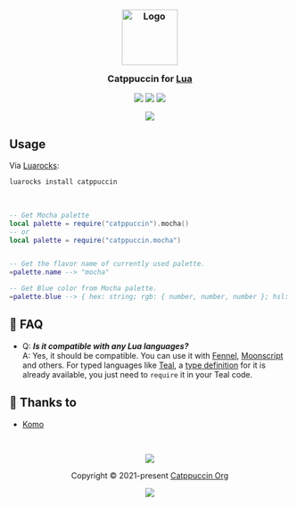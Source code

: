 <h3 align="center">
	<img src="https://raw.githubusercontent.com/catppuccin/catppuccin/main/assets/logos/exports/1544x1544_circle.png" width="100" alt="Logo"/><br/>
	<img src="https://raw.githubusercontent.com/catppuccin/catppuccin/main/assets/misc/transparent.png" height="30" width="0px"/>
	Catppuccin for <a href="https://lua.org">Lua</a>
	<img src="https://raw.githubusercontent.com/catppuccin/catppuccin/main/assets/misc/transparent.png" height="30" width="0px"/>
</h3>

<p align="center">
	<a href="https://github.com/UrNightmaree/catppuccin-lua/stargazers"><img src="https://img.shields.io/github/stars/UrNightmaree/catppuccin-lua?colorA=363a4f&colorB=b7bdf8&style=for-the-badge"></a>
	<a href="https://github.com/UrNightmaree/catppuccin-lua/issues"><img src="https://img.shields.io/github/issues/UrNightmaree/catppuccin-lua?colorA=363a4f&colorB=f5a97f&style=for-the-badge"></a>
	<a href="https://github.com/UrNightmaree/catppuccin-lua/contributors"><img src="https://img.shields.io/github/contributors/UrNightmaree/catppuccin-lua?colorA=363a4f&colorB=a6da95&style=for-the-badge"></a>
</p>

<p align="center">
	<img src="/assets/preview.webp"/>
</p>

## Usage

Via [Luarocks](https://luarocks.org):
```bash
luarocks install catppuccin
```
<br>

```lua
-- Get Mocha palette
local palette = require("catppuccin").mocha()
-- or
local palette = require("catppuccin.mocha")


-- Get the flavor name of currently used palette.
=palette.name --> "mocha"

-- Get Blue color from Mocha palette.
=palette.blue --> { hex: string; rgb: { number, number, number }; hsl: { number, number, number } }
```

## 🙋 FAQ

- Q: ***Is it compatible with any Lua languages?***\
  A: Yes, it should be compatible. You can use it with [Fennel](https://fennel-lang.org), [Moonscript](https://moonscript.org) and others. For typed languages like [Teal](https://github.com/teal-language/tl), a [type definition](/catppuccin.d.tl) for it is already available, you just need to `require` it in your Teal code.

## 💝 Thanks to

- [Komo](https://github.com/komothecat)

&nbsp;

<p align="center">
	<img src="https://raw.githubusercontent.com/catppuccin/catppuccin/main/assets/footers/gray0_ctp_on_line.svg?sanitize=true" />
</p>

<p align="center">
	Copyright &copy; 2021-present <a href="https://github.com/catppuccin" target="_blank">Catppuccin Org</a>
</p>

<p align="center">
	<a href="https://github.com/catppuccin/catppuccin/blob/main/LICENSE"><img src="https://img.shields.io/static/v1.svg?style=for-the-badge&label=License&message=MIT&logoColor=d9e0ee&colorA=363a4f&colorB=b7bdf8"/></a>
</p>
